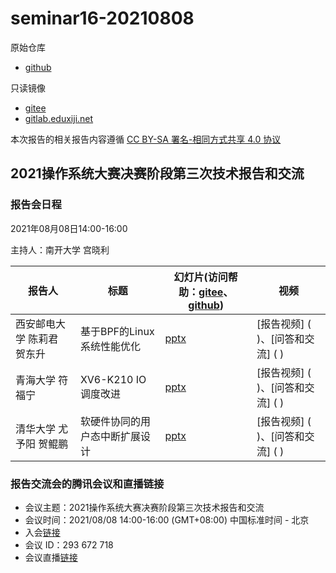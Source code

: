 # seminar16-20210808

原始仓库
 * [github](https://github.com/oscomp/seminar16-20210808/blob/main/README.md)

只读镜像
 * [gitee](https://gitee.com/oscomp/seminar16-20210808)
 * [gitlab.eduxiji.net](https://gitlab.eduxiji.net/oscomp/seminar16-20210808)

本次报告的相关报告内容遵循 [CC BY-SA 署名-相同方式共享 4.0 协议](https://creativecommons.org/licenses/by-sa/4.0/deed.zh)

## 2021操作系统大赛决赛阶段第三次技术报告和交流

### 报告会日程

2021年08月08日14:00-16:00

主持人：南开大学 宫晓利

| 报告人              | 标题                     | 幻灯片(访问帮助：[gitee](https://gitee.com/oscomp/seminar0-20201226/blob/main/20210110-tencent-help.pdf)、[github](https://github.com/oscomp/seminar0-20201226/blob/main/20210110-tencent-help.pdf)) | 视频                                                         |
| ------------------- | ------------------------ | ------------------------------------------------------------ | ------------------------------------------------------------ |
| 西安邮电大学 陈莉君  贺东升 | 基于BPF的Linux系统性能优化 | [pptx](https://lexiangla.com/teams/k100041/classes/49ecd380edb311eb8895b68665daf7f9/courses/e9a79590f81c11ebb529ea81d3d33091) | [报告视频] ( )、[问答和交流] ( ) |
| 青海大学 符福宁 | XV6-K210 IO调度改进 | [pptx](https://lexiangla.com/teams/k100041/classes/49ecd380edb311eb8895b68665daf7f9/courses/e99d54fef81c11ebb5a4ea81d3d33091) | [报告视频] ( )、[问答和交流] ( ) |
| 清华大学 尤予阳 贺鲲鹏 | 软硬件协同的用户态中断扩展设计 | [pptx](https://lexiangla.com/teams/k100041/classes/49ecd380edb311eb8895b68665daf7f9/courses/e9ae3346f81c11eb943eea81d3d33091) | [报告视频] ( )、[问答和交流] ( ) |


### 报告交流会的腾讯会议和直播链接

 * 会议主题：2021操作系统大赛决赛阶段第三次技术报告和交流
 * 会议时间：2021/08/08 14:00-16:00 (GMT+08:00) 中国标准时间 - 北京
 * 入会[链接](https://meeting.tencent.com/s/r6Y1TN3wUwwv)
 * 会议 ID：293 672 718
 * 会议直播[链接](https://meeting.tencent.com/l/EgGFOVtuVaus)
